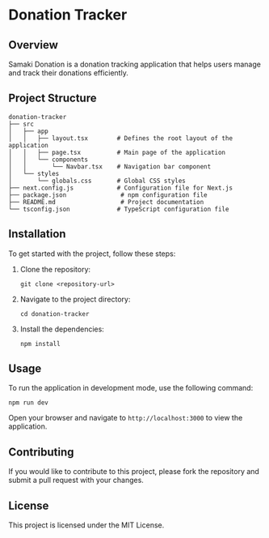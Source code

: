 # Donation Tracker

## Overview
Samaki Donation is a donation tracking application that helps users manage and track their donations efficiently.

## Project Structure
```
donation-tracker
├── src
│   ├── app
│   │   ├── layout.tsx        # Defines the root layout of the application
│   │   ├── page.tsx          # Main page of the application
│   │   └── components
│   │       └── Navbar.tsx    # Navigation bar component
│   └── styles
│       └── globals.css       # Global CSS styles
├── next.config.js            # Configuration file for Next.js
├── package.json               # npm configuration file
├── README.md                  # Project documentation
└── tsconfig.json             # TypeScript configuration file
```

## Installation
To get started with the project, follow these steps:

1. Clone the repository:
   ```
   git clone <repository-url>
   ```

2. Navigate to the project directory:
   ```
   cd donation-tracker
   ```

3. Install the dependencies:
   ```
   npm install
   ```

## Usage
To run the application in development mode, use the following command:
```
npm run dev
```
Open your browser and navigate to `http://localhost:3000` to view the application.

## Contributing
If you would like to contribute to this project, please fork the repository and submit a pull request with your changes.

## License
This project is licensed under the MIT License.